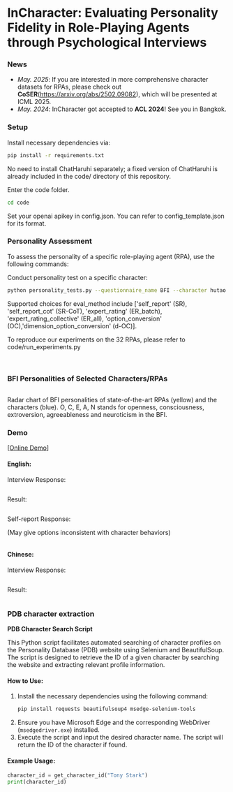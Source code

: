 

# InCharacter: Evaluating Personality Fidelity in Role-Playing Agents through Psychological Interviews

### News

- *May. 2025*: If you are interested in more comprehensive character datasets for RPAs, please check out **CoSER**(https://arxiv.org/abs/2502.09082), which will be presented at ICML 2025.
- *May. 2024*: InCharacter got accepted to **ACL 2024**! See you in Bangkok.

### Setup


Install necessary dependencies via:

```bash
pip install -r requirements.txt
```

No need to install ChatHaruhi separately; a fixed version of ChatHaruhi is already included in the code/ directory of this repository.

Enter the code folder.
```bash
cd code
```

Set your openai apikey in config.json. You can refer to config_template.json for its format.

### Personality Assessment

To assess the personality of a specific role-playing agent (RPA), use the following commands:

Conduct personality test on a specific character:

```bash
python personality_tests.py --questionnaire_name BFI --character hutao --agent_type ChatHaruhi --agent_llm gpt-3.5 --evaluator_llm gpt-4 --eval_method interview_assess_batch_anonymous
```

Supported choices for eval_method include ['self_report' (SR), 'self_report_cot' (SR-CoT), 'expert_rating' (ER_batch), 'expert_rating_collective' (ER_all), 'option_conversion' (OC),'dimension_option_conversion' (d-OC)].

To reproduce our experiments on the 32 RPAs, please refer to code/run_experiments.py

<br/>

### BFI Personalities of Selected Characters/RPAs

<img src='figures/bfi_radars.png' alt=''/>

Radar chart of BFI personalities of state-of-the-art RPAs (yellow) and the characters (blue). O, C, E, A, N stands for openness, consciousness, extroversion, agreeableness and neuroticism in the BFI. 

### Demo
[[Online Demo](http://182.92.3.33:3350/)]


#### English:

Interview Response: 

<img src='figures/demo1.png' alt=''/>

Result: 

<img src='figures/demo2.png' alt=''/>

Self-report Response:

(May give options inconsistent with character behaviors)

<img src='figures/demo5.png' alt=''/>

#### Chinese:

Interview Response:

<img src='figures/demo3.png' alt=''/>

Result:

<img src='figures/demo4.png' alt=''/>

### PDB character extraction

**PDB Character Search Script**

This Python script facilitates automated searching of character profiles on the Personality Database (PDB) website using Selenium and BeautifulSoup. The script is designed to retrieve the ID of a given character by searching the website and extracting relevant profile information.


#### How to Use:
1. Install the necessary dependencies using the following command:
   ```bash
   pip install requests beautifulsoup4 msedge-selenium-tools
   ```
2. Ensure you have Microsoft Edge and the corresponding WebDriver (`msedgedriver.exe`) installed.
3. Execute the script and input the desired character name. The script will return the ID of the character if found.

#### Example Usage:
```python
character_id = get_character_id("Tony Stark")
print(character_id)
```



